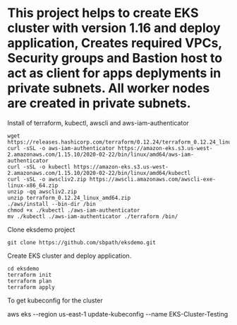 # This project helps to create EKS cluster with version 1.16 and deploy application, Creates required VPCs, Security groups and Bastion host to act as client for apps deplyments in private subnets. All worker nodes are created in private subnets.

Install of terraform, kubectl, awscli and aws-iam-authenticator

```shell
wget https://releases.hashicorp.com/terraform/0.12.24/terraform_0.12.24_linux_amd64.zip
curl -sSL -o aws-iam-authenticator https://amazon-eks.s3.us-west-2.amazonaws.com/1.15.10/2020-02-22/bin/linux/amd64/aws-iam-authenticator
curl -sSL -o kubectl https://amazon-eks.s3.us-west-2.amazonaws.com/1.15.10/2020-02-22/bin/linux/amd64/kubectl
curl -sSL -o awscliv2.zip https://awscli.amazonaws.com/awscli-exe-linux-x86_64.zip
unzip -qq awscliv2.zip
unzip terraform_0.12.24_linux_amd64.zip 
./aws/install --bin-dir /bin
chmod +x ./kubectl ./aws-iam-authenticator
mv ./kubectl ./aws-iam-authenticator ./terraform /bin/
```

Clone eksdemo project

```shell
git clone https://github.com/sbpath/eksdemo.git
```

Create EKS cluster and deploy application.

```shell
cd eksdemo
terraform init
terraform plan
terraform apply
```

To get kubeconfig for the cluster

aws eks --region us-east-1 update-kubeconfig --name EKS-Cluster-Testing

